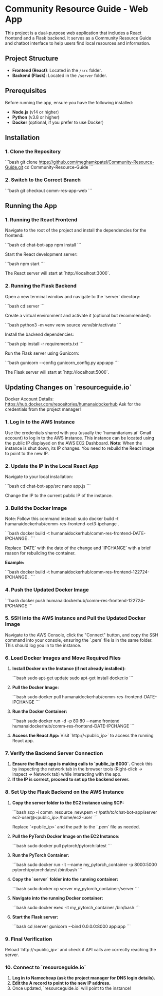 
# Community Resource Guide - Web App

This project is a dual-purpose web application that includes a React frontend and a Flask backend. It serves as a Community Resource Guide and chatbot interface to help users find local resources and information.

## Project Structure

- **Frontend (React)**: Located in the `/src` folder.
- **Backend (Flask)**: Located in the `/server` folder.

## Prerequisites

Before running the app, ensure you have the following installed:

- **Node.js** (v14 or higher)
- **Python** (v3.8 or higher)
- **Docker** (optional, if you prefer to use Docker)

## Installation

### 1. Clone the Repository

\`\`\`bash
git clone https://github.com/meghamkpatel/Community-Resource-Guide.git
cd Community-Resource-Guide
\`\`\`

### 2. Switch to the Correct Branch

\`\`\`bash
git checkout comm-res-app-web
\`\`\`

## Running the App

### 1. Running the React Frontend

Navigate to the root of the project and install the dependencies for the frontend:

\`\`\`bash
cd chat-bot-app
npm install
\`\`\`

Start the React development server:

\`\`\`bash
npm start
\`\`\`

The React server will start at \`http://localhost:3000\`.

### 2. Running the Flask Backend

Open a new terminal window and navigate to the \`server\` directory:

\`\`\`bash
cd server
\`\`\`

Create a virtual environment and activate it (optional but recommended):

\`\`\`bash
python3 -m venv venv
source venv/bin/activate
\`\`\`

Install the backend dependencies:

\`\`\`bash
pip install -r requirements.txt
\`\`\`

Run the Flask server using Gunicorn:

\`\`\`bash
gunicorn --config gunicorn_config.py app:app
\`\`\`

The Flask server will start at \`http://localhost:5000\`.

## Updating Changes on \`resourceguide.io\`
Docker Account Details: https://hub.docker.com/repositories/humanaidockerhub
Ask for the credentials from the project manager!

### 1. Log in to the AWS Instance

Use the credentials shared with you (usually the \`humanitarians.ai\` Gmail account) to log in to the AWS instance. This instance can be located using the public IP displayed on the AWS EC2 Dashboard. **Note:** When the instance is shut down, its IP changes. You need to rebuild the React image to point to the new IP.

### 2. Update the IP in the Local React App

Navigate to your local installation:

\`\`\`bash
cd chat-bot-app/src
nano app.js
\`\`\`

Change the IP to the current public IP of the instance.

### 3. Build the Docker Image
Note: Follow this command instead: sudo docker build -t humanaidockerhub/comm-res-frontend-oct3-ipchange .

\`\`\`bash
docker build -t humanaidockerhub/comm-res-frontend-DATE-IPCHANGE .
\`\`\`

Replace \`DATE\` with the date of the change and \`IPCHANGE\` with a brief reason for rebuilding the container.

**Example:**

\`\`\`bash
docker build -t humanaidockerhub/comm-res-frontend-122724-IPCHANGE .
\`\`\`

### 4. Push the Updated Docker Image

\`\`\`bash
docker push humanaidockerhub/comm-res-frontend-122724-IPCHANGE
\`\`\`

### 5. SSH into the AWS Instance and Pull the Updated Docker Image

Navigate to the AWS Console, click the "Connect" button, and copy the SSH command into your console, ensuring the \`.pem\` file is in the same folder. This should log you in to the instance.

### 6. Load Docker Images and Move Required Files

1. **Install Docker on the Instance (if not already installed):**

   \`\`\`bash
   sudo apt-get update
   sudo apt-get install docker.io
   \`\`\`

2. **Pull the Docker Image:**

   \`\`\`bash
   sudo docker pull humanaidockerhub/comm-res-frontend-DATE-IPCHANGE
   \`\`\`

3. **Run the Docker Container:**

   \`\`\`bash
   sudo docker run -d -p 80:80 --name frontend humanaidockerhub/comm-res-frontend-DATE-IPCHANGE
   \`\`\`

4. **Access the React App:** Visit \`http://<public_ip>\` to access the running React app.

### 7. Verify the Backend Server Connection

1. **Ensure the React app is making calls to \`public_ip:8000\`.** Check this by inspecting the network tab in the browser tools (Right-click -> Inspect -> Network tab) while interacting with the app.
2. **If the IP is correct, proceed to set up the backend server.**

### 8. Set Up the Flask Backend on the AWS Instance

1. **Copy the server folder to the EC2 instance using SCP:**

   \`\`\`bash
   scp -i comm_resource_new.pem -r /path/to/chat-bot-app/server ec2-user@<public_ip>:/home/ec2-user
   \`\`\`

   Replace \`<public_ip>\` and the path to the \`.pem\` file as needed.

2. **Pull the PyTorch Docker Image on the EC2 Instance:**

   \`\`\`bash
   sudo docker pull pytorch/pytorch:latest
   \`\`\`

3. **Run the PyTorch Container:**

   \`\`\`bash
   sudo docker run -it --name my_pytorch_container -p 8000:5000 pytorch/pytorch:latest /bin/bash
   \`\`\`

4. **Copy the \`server\` folder into the running container:**

   \`\`\`bash
   sudo docker cp server my_pytorch_container:/server
   \`\`\`

5. **Navigate into the running Docker container:**

   \`\`\`bash
   sudo docker exec -it my_pytorch_container /bin/bash
   \`\`\`

6. **Start the Flask server:**

   \`\`\`bash
   cd /server
   gunicorn --bind 0.0.0.0:8000 app:app
   \`\`\`

### 9. Final Verification

Reload \`http://<public_ip>\` and check if API calls are correctly reaching the server.

### 10. Connect to \`resourceguide.io\`

1. **Log in to Namecheap (ask the project manager for DNS login details).**
2. **Edit the A record to point to the new IP address.**
3. Once updated, \`resourceguide.io\` will point to the instance!
